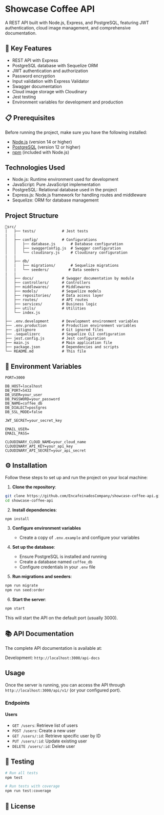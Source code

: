 # Showcase Coffee API

A REST API built with Node.js, Express, and PostgreSQL, featuring JWT authentication, cloud image management, and comprehensive documentation.

## 🚀 Key Features

- REST API with Express
- PostgreSQL database with Sequelize ORM
- JWT authentication and authorization
- Password encryption
- Input validation with Express Validator
- Swagger documentation
- Cloud image storage with Cloudinary
- Jest testing
- Environment variables for development and production

## 📋 Prerequisites

Before running the project, make sure you have the following installed:

- [Node.js](https://nodejs.org/) (version 14 or higher)
- [PostgreSQL](https://www.postgresql.org/) (version 12 or higher)
- [npm](https://www.npmjs.com/) (included with Node.js)

## Technologies Used

- Node.js: Runtime environment used for development
- JavaScript: Pure JavaScript implementation
- PostgreSQL: Relational database used in the project
- Express.js: Node.js framework for handling routes and middleware
- Sequelize: ORM for database management

## Project Structure

```
📂src/
|   ├── tests/            # Jest tests
|   |
│   ├── config/           # Configurations
│   │   ├── database.js       # Database configuration
│   │   ├── swaggerConfig.js  # Swagger configuration
│   │   └── cloudinary.js     # Cloudinary configuration
|   |
│   ├── db/              
│   |   ├── migrations/       # Sequelize migrations
│   |   └── seeders/         # Data seeders
|   |
│   ├── docs/             # Swagger documentation by module
│   ├── controllers/      # Controllers
│   ├── middlewares/      # Middlewares
│   ├── models/           # Sequelize models
│   ├── repositories/     # Data access layer
│   ├── routes/           # API routes
│   ├── services/         # Business logic
│   ├── utils/            # Utilities
│   └── index.js          
│   
├── .env.development      # Development environment variables
├── .env.production       # Production environment variables
├── .gitignore            # Git ignored files
├── .sequelizerc          # Sequelize CLI configuration
├── jest.config.js        # Jest configuration
├── main.js               # Main application file
├── package.json          # Dependencies and scripts
└── README.md             # This file
```

## 🔧 Environment Variables

```env
PORT=3000

DB_HOST=localhost
DB_PORT=5432
DB_USER=your_user
DB_PASSWORD=your_password
DB_NAME=coffee_db
DB_DIALECT=postgres
DB_SSL_MODE=false

JWT_SECRET=your_secret_key

EMAIL_USER=
EMAIL_PASS=

CLOUDINARY_CLOUD_NAME=your_cloud_name
CLOUDINARY_API_KEY=your_api_key
CLOUDINARY_API_SECRET=your_api_secret
```

## ⚙️ Installation

Follow these steps to set up and run the project on your local machine:

1. **Clone the repository**:
```bash
git clone https://github.com/EncafeinadosCompany/showcase-coffee-api.git
cd showcase-coffee-api
```

2. **Install dependencies**:
```bash
npm install
```

3. **Configure environment variables**
   - Create a copy of `.env.example` and configure your variables

4. **Set up the database**:
   - Ensure PostgreSQL is installed and running
   - Create a database named `coffee_db`
   - Configure credentials in your `.env` file

5. **Run migrations and seeders**:
```bash
npm run migrate
npm run seed:order
```

6. **Start the server**:
```bash
npm start
```
This will start the API on the default port (usually 3000).

## 📚 API Documentation

The complete API documentation is available at:

Development: `http://localhost:3000/api-docs`

## Usage

Once the server is running, you can access the API through
`http://localhost:3000/api/v1/` (or your configured port).

### Endpoints

#### Users
- `GET /users`: Retrieve list of users
- `POST /users`: Create a new user
- `GET /users/:id`: Retrieve specific user by ID
- `PUT /users/:id`: Update existing user
- `DELETE /users/:id`: Delete user

## 🧪 Testing

```bash
# Run all tests
npm test

# Run tests with coverage
npm run test:coverage
```

## 📝 License

